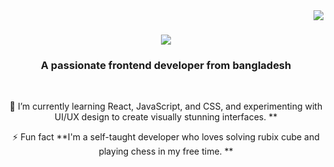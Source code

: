 <img align="right" src="https://visitor-badge.laobi.icu/badge?page_id=Rakibulislam-emon.Rakibulislam-emon" />

<h1 align="center">
    <img src="https://readme-typing-svg.herokuapp.com/?font=Righteous&size=35&center=true&vCenter=true&width=500&height=70&duration=4000&lines=Hi+There!+👋;+I'm+Rakibul Islam+Emon!;" />
</h1>

<h3 align="center">A passionate frontend developer from bangladesh</h3>

<br/>

<div align="center">
 
 
 🌱  I’m currently learning React, JavaScript, and CSS, and experimenting with UI/UX design to create visually stunning interfaces. **

⚡ Fun fact **I'm a self-taught developer who loves solving rubix cube and playing chess in my free time. **

 </div>
